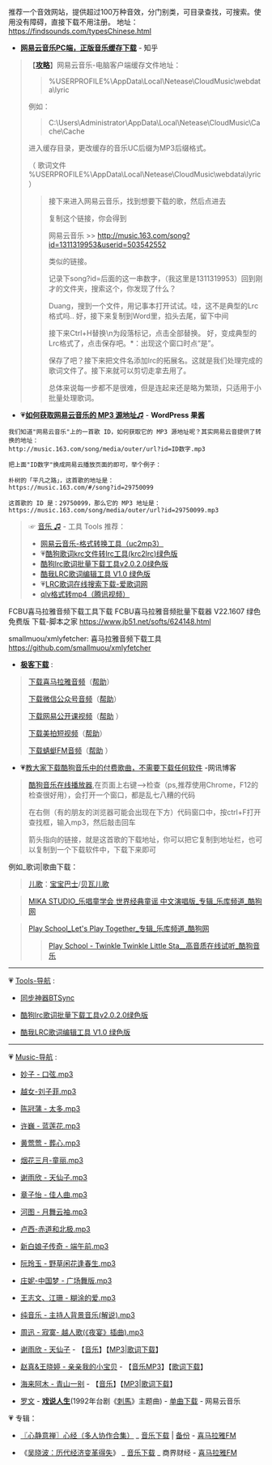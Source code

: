 推荐一个音效网站，提供超过100万种音效，分门别类，可目录查找，可搜索。使用没有障碍，直接下载不用注册。
地址：https://findsounds.com/typesChinese.html

- [**网易云音乐PC端，正版音乐缓存下载**](https://www.zhihu.com/question/40678992) - 知乎

> 【[**攻略**](https://www.52pojie.cn/forum.php?mod=viewthread&tid=790220)】网易云音乐-电脑客户端缓存文件地址：
> 
>> %USERPROFILE%\AppData\Local\Netease\CloudMusic\webdata\lyric
> 
> 例如：
> 
>> C:\Users\Administrator\AppData\Local\Netease\CloudMusic\Cache\Cache
> 
> 进入缓存目录，更改缓存的音乐UC后缀为MP3后缀格式。
> 
> （ 歌词文件 %USERPROFILE%\AppData\Local\Netease\CloudMusic\webdata\lyric）
>>  
>>  接下来进入网易云音乐，找到想要下载的歌，然后点进去
>>  
>>  复制这个链接，你会得到
>>  
>>  网易云音乐 >>  http://music.163.com/song?id=1311319953&userid=503542552
>>  
>>  类似的链接。
>>  
>>  记录下song?id=后面的这一串数字，（我这里是1311319953）回到刚才的文件夹，搜索这个，你发现了什么？
>>  
>>  Duang，搜到一个文件，用记事本打开试试。哇，这不是典型的Lrc格式吗.. 好，接下来复制到Word里，掐头去尾，留下中间
>>  
>>  接下来Ctrl+H替换\n为段落标记，点击全部替换。 好，变成典型的Lrc格式了，点击保存吧。*：出现这个窗口时点“是”。
>>  
>>  保存了吧？接下来把文件名添加lrc的拓展名。这就是我们处理完成的歌词文件了。接下来就可以剪切走拿去用了。
>>  
>>  总体来说每一步都不是很难，但是连起来还是略为繁琐，只适用于小批量处理歌词。

- 💗[**如何获取网易云音乐的 MP3 源地址♫**](https://blog.wpjam.com/m/163-music-mp3/) - **WordPress 果酱**
```
我们知道"网易云音乐"上的一首歌 ID，如何获取它的 MP3 源地址呢？其实网易云音提供了转换的地址：
http://music.163.com/song/media/outer/url?id=ID数字.mp3

把上面"ID数字"换成网易云播放页面的即可，举个例子：

朴树的「平凡之路」，这首歌的地址是：
https://music.163.com/#/song?id=29750099

这首歌的 ID 是：29750099，那么它的 MP3 地址是：
https://music.163.com/song/media/outer/url?id=29750099.mp3
```
> ☞ [音乐 ♫](https://github.com/taoste/Hello-World/tree/master/Music) - 工具 Tools 推荐：
>  - [网易云音乐-格式转换工具（uc2mp3）](https://github.com/taoste/Hello-World/blob/master/Tools/网易云音乐-格式转换工具（uc2mp3）/ReadMe.md)
>  - 💗[酷狗歌词krc文件转lrc工具(krc2lrc)绿色版](https://github.com/taoste/Hello-World/tree/master/Tools/%E9%85%B7%E7%8B%97%E6%AD%8C%E8%AF%8Dkrc%E6%96%87%E4%BB%B6%E8%BD%AClrc(krc2lrc))
>  - [酷狗lrc歌词批量下载工具v2.0.2.0绿色版](https://github.com/taoste/Hello-World/tree/master/Tools/酷狗lrc歌词批量下载工具v2.0.2.0绿色版.zip) 
>  - [酷我LRC歌词编辑工具 V1.0 绿色版](https://github.com/taoste/Hello-World/tree/master/Tools/LRC%20V1.0.rar) 
>  - 💗[LRC歌词在线搜索下载-爱歌词网](http://www.22lrc.com/) 
>  - [qlv格式转mp4（腾讯视频）](https://github.com/taoste/Hello-World/tree/master/Tools/qlv格式转mp4（腾讯视频）)

FCBU喜马拉雅音频下载工具下载 FCBU喜马拉雅音频批量下载器 V22.1607 绿色免费版 下载-脚本之家
https://www.jb51.net/softs/624148.html

smallmuou/xmlyfetcher: 喜马拉雅音频下载工具
https://github.com/smallmuou/xmlyfetcher

- [**极客下载**](http://jikexiazai.cn/) : 

> [下载喜马拉雅音频](http://jikexiazai.cn/xmlyxz.html)（[帮助](http://jikexiazai.cn/xmly_help.html)）  
> 
> [下载微信公众号音频](http://jikexiazai.cn/wxxz.html)（[帮助](http://jikexiazai.cn/wxxz_help.html)） 
> 
> [下载网易公开课视频](http://jikexiazai.cn/gkkxz.html)（[帮助](http://jikexiazai.cn/wygkk_help.html) ） 
> 
> [下载美拍短视频](http://jikexiazai.cn/mpxz.html)（[帮助](http://jikexiazai.cn/mpxz_help.html)）  
> 
> [下载蜻蜓FM音频](http://jikexiazai.cn/qtfm.html)（[帮助](http://jikexiazai.cn/qtfm_help.html) ） 
> 
-  💗[教大家下载酷狗音乐中的付费歌曲，不需要下载任何软件](https://www.wonxun.net/share/301) -网讯博客
> 
> [酷狗音乐在线播放器](http://web.kugou.com),在页面上右键—>检查（ps,推荐使用Chrome，F12的检查很好用），会打开一个窗口，都是乱七八糟的代码
> 
> 在右侧（有的朋友的浏览器可能会出现在下方）代码窗口中，按ctrl+F打开查找框，输入mp3，然后敲击回车
> 
> 箭头指向的链接，就是这首歌的下载地址，你可以把它复制到地址栏，也可以复制到一个下载软件中，下载下来即可

例如_歌词|歌曲下载：

> [儿歌](https://www.kugou.com/yy/album/single/14620842.html)：[宝宝巴士](https://www.kugou.com/singer/721384.html)/[贝瓦儿歌](https://www.kugou.com/singer/283640.html)

> [MIKA STUDIO_乐唱童学会 世界经典童谣 中文演唱版_专辑_乐库频道_酷狗网](https://www.kugou.com/yy/album/single/9266405.html)

> [Play School_Let's Play Together_专辑_乐库频道_酷狗网](https://www.kugou.com/yy/album/single/1099394.html)
>> [Play School - Twinkle Twinkle Little Sta__高音质在线试听_酷狗音乐](https://www.kugou.com/song/#hash=CE3171040D46961193D1623C0D21AC0A&album_id=1099394)
-------------------------------------------------------------------

💗 [Tools-导航](https://github.com/taoste/Hello-World/tree/master/Tools) :

- [同步神器BTSync](https://github.com/taoste/Hello-World/tree/master/Technical%20File(PDF)/ProgramThink/BTSync)

- [酷狗lrc歌词批量下载工具v2.0.2.0绿色版](https://github.com/taoste/Hello-World/tree/master/Tools/酷狗lrc歌词批量下载工具v2.0.2.0绿色版.zip) 

- [酷我LRC歌词编辑工具 V1.0 绿色版](https://github.com/taoste/Hello-World/tree/master/Tools/LRC%20V1.0.rar) 

-------------------------------------------------------------------

💗 [Music-导航](https://github.com/taoste/Hello-World/tree/master/Music) :

- [妙子 - 口弦.mp3](https://taoste.github.io/Hello-World/Music/妙子%20-%20口弦.mp3)

- [越女-刘子菲.mp3](https://taoste.github.io/Hello-World/Music/越女-刘子菲.mp3)

- [陈冠蒲 - 太多.mp3](https://taoste.github.io/Hello-World/Music/陈冠蒲%20-%20太多.mp3)

- [许巍 - 蓝莲花.mp3](https://taoste.github.io/Hello-World/Music/许巍%20-%20蓝莲花.mp3)

- [黄莺莺 - 葬心.mp3](https://taoste.github.io/Hello-World/Music/黄莺莺%20-%20葬心.mp3)

- [烟花三月-童丽.mp3](https://taoste.github.io/Hello-World/Music/烟花三月-童丽.mp3)

- [谢雨欣 - 天仙子.mp3](https://taoste.github.io/Hello-World/Music/谢雨欣%20-%20天仙子.mp3)

- [章子怡 - 佳人曲.mp3](https://taoste.github.io/Hello-World/Music/章子怡%20-%20佳人曲.mp3)

- [河图 - 月舞云袖.mp3](https://taoste.github.io/Hello-World/Music/河图%20-%20月舞云袖.mp3)

- [卢西-赤道和北极.mp3](https://taoste.github.io/Hello-World/Music/卢西-赤道和北极.mp3)

- [新白娘子传奇 - 端午前.mp3](https://taoste.github.io/Hello-World/Music/新白娘子传奇%20-%20端午前.mp3)

- [阮玲玉 - 野草闲花逢春生.mp3](https://taoste.github.io/Hello-World/Music/阮玲玉%20-%20野草闲花逢春生.mp3)

- [庄妮-中国梦 - 广场舞版.mp3](https://taoste.github.io/Hello-World/Music/庄妮-中国梦%20-%20广场舞版.mp3)

- [王志文、江珊 - 糊涂的爱.mp3](https://taoste.github.io/Hello-World/Music/王志文、江珊%20-%20糊涂的爱.mp3)

- [纯音乐 - 主持人背景音乐(解说).mp3](https://taoste.github.io/Hello-World/Music/纯音乐%20-%20主持人背景音乐(解说).mp3)

- [周迅 - 寂寞- 越人歌(《夜宴》插曲).mp3](https://taoste.github.io/Hello-World/Music/%E5%91%A8%E8%BF%85%20-%20%E5%AF%82%E5%AF%9E%20-%20%E8%B6%8A%E4%BA%BA%E6%AD%8C(%E3%80%8A%E5%A4%9C%E5%AE%B4%E3%80%8B%E6%8F%92%E6%9B%B2).mp3)

- [谢雨欣 - 天仙子](https://taoste.github.io/Hello-World/Music/谢雨欣%20-%20天仙子.mp3) - 【[音乐](https://www.kugou.com/song/#hash=221FA8E6D0A651521B38CD708A1F73CE&album_id=18700516)】【[MP3](https://webfs.yun.kugou.com/202008012002/cbc5b999ac2e6307fd24cc74c202cd8b/G190/M02/18/14/npQEAF5SeZSAFCjDADOywLYnR94224.mp3)|[歌词下载](https://taoste.github.io/Hello-World/Music/谢雨欣%20-%20天仙子.lrc)】

- [赵真&王晓婷 - 亲亲我的小宝贝](https://taoste.github.io/Hello-World/Music/%E8%B5%B5%E7%9C%9F&%E7%8E%8B%E6%99%93%E5%A9%B7%20-%20%E4%BA%B2%E4%BA%B2%E6%88%91%E7%9A%84%E5%B0%8F%E5%AE%9D%E8%B4%9D.mp3) - 【[音乐MP3](https://music.163.com/#/song?id=5232921)】【[歌词下载](http://www.22lrc.com/geci/716464437)】

- [海来阿木 - 青山一别](https://taoste.github.io/Hello-World/Music/%E6%B5%B7%E6%9D%A5%E9%98%BF%E6%9C%A8%20-%20%E9%9D%92%E5%B1%B1%E4%B8%80%E5%88%AB.mp3) - 【[音乐](https://www.kugou.com/song/#hash=864D5DEF2E43985325EDF110DDA7CF3A&album_id=37345102)】【[MP3](https://webfs.yun.kugou.com/202008011925/e3866d93a16543f2b40b35b86f760707/G219/M07/1D/10/u5QEAF6mtTmAYvlRAD88vLwRjxk294.mp3)|[歌词下载](https://taoste.github.io/Hello-World/Music/%E6%B5%B7%E6%9D%A5%E9%98%BF%E6%9C%A8%20-%20%E9%9D%92%E5%B1%B1%E4%B8%80%E5%88%AB.lrc)】

- [罗文](https://music.163.com/#/artist?id=3698) - [**戏说人生**](https://music.163.com/#/song?id=112081)(1992年台剧《[刺馬](https://movie.douban.com/subject/3204572/)》主题曲) - [单曲](http://music.163.com/song/media/outer/url?id=112081.mp3)[下载](http://m8.music.126.net/20200805182553/375fe034d9fcfd0155b7f1d1ce4b8d68/ymusic/obj/w5zDlMODwrDDiGjCn8Ky/3066552544/3e68/630b/6927/9a569c72923246eefcb8c0b5216e33ba.mp3) - 网易云音乐


💗 专辑：

-  [〖心静意禅〗心经（多人协作合集）](https://www.ximalaya.com/yinyue/4185135/15009543) _ [音乐下载](http://audio.xmcdn.com/group7/M09/56/90/wKgDX1chvMODcIzYAUlSM09gag0469.mp3) | [备份](https://github.com/taoste/Hello-World/raw/master/Music/Health/%E3%80%90%E7%A6%85%E4%B8%8E%E6%B2%89%E3%80%91%E9%9D%99%E5%BF%83/%E3%80%96%E5%BF%83%E9%9D%99%E6%84%8F%E7%A6%85%E3%80%97%E5%BF%83%E7%BB%8F%EF%BC%88%E5%A4%9A%E4%BA%BA%E5%8D%8F%E4%BD%9C%E5%90%88%E9%9B%86%EF%BC%89%20.mp3) - [喜马拉雅FM](https://www.ximalaya.com/)

- 《[吴晓波：历代经济变革得失](https://www.ximalaya.com/shangye/291242/)》 _ [音乐下载](https://github.com/taoste/Hello-World/tree/master/Music/%E5%90%B4%E6%99%93%E6%B3%A2%EF%BC%9A%E5%8E%86%E4%BB%A3%E7%BB%8F%E6%B5%8E%E5%8F%98%E9%9D%A9%E5%BE%97%E5%A4%B1) _ 商界财经 - [喜马拉雅FM](https://www.ximalaya.com/)

